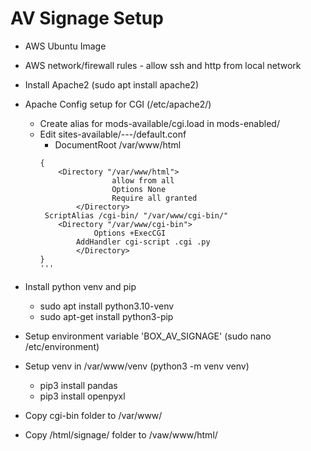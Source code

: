 # AV Signage Setup

- AWS Ubuntu Image
- AWS network/firewall rules - allow ssh and http from local network
- Install Apache2 (sudo apt install apache2)
- Apache Config setup for CGI (/etc/apache2/)
	- Create alias for mods-available/cgi.load in mods-enabled/
	- Edit sites-available/---/default.conf
		- DocumentRoot /var/www/html
		```
		{
			<Directory "/var/www/html">
	            		allow from all
       		    		Options None
    	    			Require all granted
        	  	</Directory>
	  	 ScriptAlias /cgi-bin/ "/var/www/cgi-bin/"
			<Directory "/var/www/cgi-bin">
    	    		Options +ExecCGI 
	    		AddHandler cgi-script .cgi .py
       			</Directory>
	  	}
		'''
- Install python venv and pip
	-  sudo apt install python3.10-venv
	-  sudo apt-get install python3-pip
- Setup environment variable 'BOX_AV_SIGNAGE' (sudo nano /etc/environment)
- Setup venv in /var/www/venv (python3 -m venv venv)
	- pip3 install pandas
	- pip3 install openpyxl

- Copy cgi-bin folder to /var/www/
- Copy /html/signage/ folder to /vaw/www/html/
